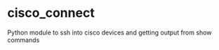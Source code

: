 cisco_connect
=============

Python module to ssh into cisco devices and getting output from show commands
